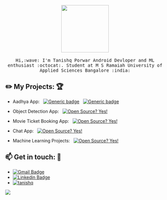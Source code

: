 <p align="center">
  <img src="https://media.giphy.com/media/3BZUV3YDMMScRydQDH/giphy.gif" width="150px">
  <br><br>
  <samp>
    Hi,:wave: I'm Tanishq Porwar Android Devloper and ML enthusiast :octocat:. Student at M S Ramaiah University of Applied Sciences Bangalore :india:
  </samp>
</p>

## :pencil2: My Projects: :trophy:       

- Aadhya App: &nbsp; [![Generic badge](https://img.shields.io/badge/Google%20Play-Get-brightgreen.svg)](https://play.google.com/store/apps/details?id=io.github.cynergy.dwimay_app&hl=en) &nbsp; [![Generic badge](https://img.shields.io/badge/App%20Store-Get-brightgreen.svg)](https://apps.apple.com/in/app/aadhya/id1500103678)

- Object Detection App: &nbsp; [![Open Source? Yes!](https://badgen.net/badge/Open%20Source%20%3F/Yes%21/blue?icon=github)](https://github.com/TanishqPorwar/flutter_object_detection)

- Movie Ticket Booking App: &nbsp; [![Open Source? Yes!](https://badgen.net/badge/Open%20Source%20%3F/Yes%21/blue?icon=github)](https://github.com/TanishqPorwar/the_cinema)

- Chat App: &nbsp; [![Open Source? Yes!](https://badgen.net/badge/Open%20Source%20%3F/Yes%21/blue?icon=github)](https://github.com/TanishqPorwar/chat_app)

- Machine Learning Projects: &nbsp;  [![Open Source? Yes!](https://badgen.net/badge/Open%20Source%20%3F/Yes%21/blue?icon=github)](https://github.com/TanishqPorwar/Machine_Learning)


## :mailbox: Get in touch: 💬
- [![Gmail Badge](https://img.shields.io/badge/-tanishqporwar22@gmail.com-c14438?style=flat-square&logo=Gmail&logoColor=white)](mailto:tanishqporwar22@gmail.com)
- [![Linkedin Badge](https://img.shields.io/badge/-tanishqporwar-blue?style=flat-square&logo=Linkedin&logoColor=white)](https://www.linkedin.com/in/tanishq-porwar-52744b191/)
- [![tanishq](https://img.shields.io/badge/Website-Tanishq)](https://www.google.com)

<img src="https://github-readme-stats.vercel.app/api?username=TanishqPorwar&&show_icons=true&title_color=ffffff&icon_color=bb2acf&text_color=daf7dc&bg_color=151515">

<!--
**TanishqPorwar/TanishqPorwar** is a ✨ _special_ ✨ repository because its `README.md` (this file) appears on your GitHub profile.

Here are some ideas to get you started:

- 🔭 I’m currently working on ...
- 🌱 I’m currently learning ...
- 👯 I’m looking to collaborate on ...
- 🤔 I’m looking for help with ...
- 💬 Ask me about ...
- 📫 How to reach me: ...
- 😄 Pronouns: ...
- ⚡ Fun fact: ...
-->
